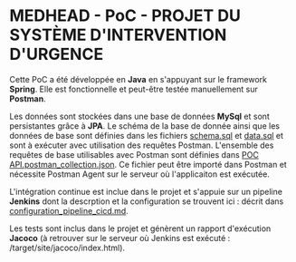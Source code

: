 # MEDHEAD - PoC - PROJET DU SYSTÈME D'INTERVENTION D'URGENCE

Cette PoC a été développée en **Java** en s'appuyant sur le framework **Spring**. Elle est fonctionnelle et peut-être testée manuellement sur **Postman**.

Les données sont stockées dans une base de données **MySql** et sont persistantes grâce à **JPA**.
Le schéma de la base de donnée ainsi que les données de base sont définies dans les fichiers [schema.sql](https://github.com/NicoRego/OC_P11_code/blob/main/src/main/resources/schema.sql) et [data.sql](hhttps://github.com/NicoRego/OC_P11_code/blob/main/src/main/resources/data.sql) et sont à exécuter avec utilisation des requêtes Postman. 
L'ensemble des requêtes de base utilisables avec Postman sont définies dans [POC API.postman_collection.json](https://github.com/NicoRego/OC_P11_code/blob/main/POC%20API.postman_collection.json). Ce fichier peut être importé dans Postman et nécessite Postman Agent sur le serveur où l'applicaiton est exécutée.

L'intégration continue est inclue dans le projet et s'appuie sur un pipeline **Jenkins** dont la descrption et la configuration se trouvent ici : décrit dans [configuration_pipeline_cicd.md](https://github.com/NicoRego/OC_P11_code/blob/main/configuration_pipeline_cicd.md).

Les tests sont inclus dans le projet et génèrent un rapport d'exécution **Jacoco** (à retrouver sur le serveur où Jenkins est exécuté : /target/site/jacoco/index.html).
